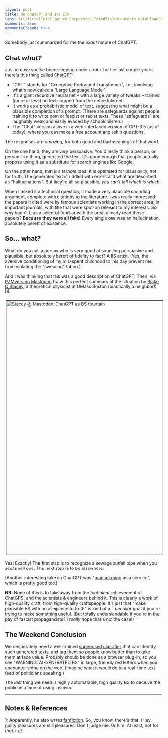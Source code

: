 ```yaml
---
layout: post
title: On ChatGPT and Its Ilk
tags: ArtificialIntelligence CorporateLifeAndItsDiscontents NotableAndQuotable Sadness
comments: true
commentsClosed: true
---
```


Somebody just summarized for me the _exact_ nature of ChatGPT.  


## Chat _what?_  

Just in case you've been sleeping under a rock for the last couple years, there's this
thing called [ChatGPT](https://www.chatgptonline.net/):  
- "GPT" stands for "Generative Pretrained Transformer", i.e., involving what's now called
  a "Large Language Model".  
- It's a giant recursive neural net &ndash; with a large variety of tweaks &ndash; trained
  (more or less) on text scraped from the entire Internet.  
- It works as a probabilistic model of text, suggesting what might be a plausible
  completion of a prompt.  (There are safeguards against people training it to write porn
  or fascist or racist texts.  These "safeguards" are laughably weak and easily evaded by
  schoolchildren.)  
- The "Chat" version above is a web-interfaced version of GPT-3.5 (as of today), where you
  can make a free account and ask it questions.  
  
The responses are _amazing,_ for both good and bad meanings of that word.  

On the one hand, they are _very_ persuasive.  You'd really think a person, or person-like
thing, generated the text.  It's good enough that people actually propose using it as a
substitute for search engines like Google.  

On the other hand, that is a _terrible_ idea!  It is optimized for plausibility, not for
truth.  The generated text is riddled with errors and what are described as
"hallucinations".  But they're all so plausible, _you can't tell which is which._  

When I asked it a technical question, it made a very plausible sounding argument, complete
with citations to the literature.  I was really impressed: the papers it cited were by
famous scientists working in the correct area, in important journals, with title that were
spot-on relevant to my interests.  So why hadn't I, as a scientist familiar with the area,
already read those papers?  __Because they were all fake!__  Every single one was an
hallucination, absolutely bereft of existence.  


## So&hellip; what?  

What do you call a person who is very good at sounding persuasive and plausible, but
absolutely bereft of fidelity to fact?  A BS artist.  (Yes, the aversive conditioning of
my mis-spent childhood to this day prevent me from violating the "swearing" taboo.)  

And I was thinking that this was a good description of ChatGPT.  Then, via
[PZMyers on Mastodon](https://octodon.social/@pzmyers) I saw this perfect summary of the
situation by [Blake C Stacey](https://icosahedron.website/@bstacey), a theoretical
physicist at UMass Boston (practically a neighbor!) <sup id="fn1a">[[1]](#fn1)</sup>:  

<a href="https://icosahedron.website/@bstacey/109798526271267537"><img src="{{ site.baseurl }}/images/2023-02-15-on-chatgpt-stacey-1.jpg" width="550" height="820" alt="Stacey @ Mastodon: ChatGPT as BS fountain" title="Stacey @ Mastodon: ChatGPT as BS fountain" style="margin: 3px 3px 3px 3px; border: 1px solid #000000;"></a>

Yes!  Exactly!  The first step is to recognize a sewage outfall pipe when you see/smell one.
The next step is to be elsewhere.

(Another interesting take on ChatGPT was
"[mansplaining](https://en.wikipedia.org/wiki/Mansplaining) as a service", which is pretty
good too.)  

__NB:__ None of this is to take away from the _technical_ achievement of ChatGPS, and the
scientists &amp; engineers behind it.  This is clearly a work of high-quality craft, from
high-quality craftspeople.  It's just that "make plausible BS with no allegiance to truth" is
kind of a&hellip; _peculiar_ goal if you're trying to make something useful.  (But totally
understandable if you're in the pay of fascist propagandists?  I _really_ hope that's not
the case!)  


## The Weekend Conclusion  

We desperately need a well-trained
[supervised classifier](https://en.wikipedia.org/wiki/Supervised_learning)
that can identify such generated texts, and tag them so people know better than to take
them at face value.  Probably should be done as a browser plug-in, so you see
"WARNING: AI-GENERATED BS" in large, friendly red letters when you encounter some on the
web.  (Imagine what it would do to a real-time text feed of politicians speaking.)  

The _last_ thing we need is highly automatable, high quality BS to deceive the public in a
time of rising fascism.  

---

## Notes &amp; References  

<!--
<sup id="fn1a">[[1]](#fn1)</sup>

<a id="fn1">1</a>: ***, ["***"](***), *** [↩](#fn1a)  

<a href="{{ site.baseurl }}/images/***">
  <img src="{{ site.baseurl }}/images/***" width="400" height="***" alt="***" title="***" style="float: right; margin: 3px 3px 3px 3px; border: 1px solid #000000;">
</a>

<a href="***">
  <img src="{{ site.baseurl }}/images/***" width="550" height="***" alt="***" title="***" style="margin: 3px 3px 3px 3px; border: 1px solid #000000;">
</a>

<iframe width="400" height="224" src="***" allow="accelerometer; encrypted-media; gyroscope; picture-in-picture" allowfullscreen style="float: right; margin: 3px 3px 3px 3px; border: 1px solid #000000;"></iframe>
-->

<a id="fn1">1</a>: Apparently, he also writes [fanfiction](https://archiveofourown.org/users/BlakeStacey/).  So, you know, there's that. (Hey, guilty pleasures are still pleasures.  Don't judge me.  Or him.  At least, not for _that._) [↩](#fn1a)  
